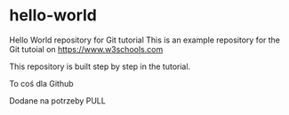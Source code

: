 # hello-world
Hello World repository for Git tutorial
This is an example repository for the Git tutoial on https://www.w3schools.com

This repository is built step by step in the tutorial. 

To coś dla Github

Dodane na potrzeby PULL
